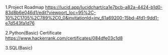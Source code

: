 1.Project Roadmap
https://lucid.app/lucidchart/ca1e7bcb-a82a-4424-b1d0-83d8b6e046d1/edit?viewport_loc=95%2C-10%2C1705%2C789%2C0_0&invitationId=inv_61a69200-15bd-4fd1-9dd1-e7d543fa1d76

2.Python(Basic) Certificate
https://www.hackerrank.com/certificates/084dfe03c1d8

3.SQL(Basic)
